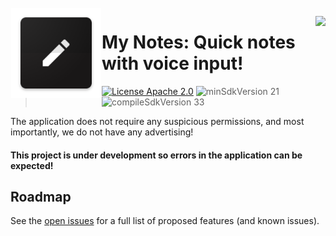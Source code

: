 <img alt="Icon" src="app/src/main/res/mipmap-xxhdpi/ic_launcher.png?raw=true" align="left" hspace="1" vspace="1">

<a alt='Try it on Google Play' href='https://play.google.com/store/apps/details?id=com.pasich.mynotes' target='_blank' align='right'><img align='right' height='36' style='border:0px;height:36px;' src='https://developer.android.com/images/brand/en_generic_rgb_wo_60.png' border='0' /></a>

# My Notes: Quick notes with voice input!
>[![License Apache 2.0](https://img.shields.io/badge/License-Apache%202.0-blue.svg?style=true)](http://www.apache.org/licenses/LICENSE-2.0)
![minSdkVersion 21](https://img.shields.io/badge/minSdkVersion-21-red.svg?style=true)
![compileSdkVersion 33](https://img.shields.io/badge/compileSdkVersion-33-green.svg?style=true)

The application does not require any suspicious permissions, and most importantly, we do not have any advertising!

#### This project is under development so errors in the application can be expected!

## Roadmap


See the [open issues](https://github.com/pasichDev/My-Notes/issues) for a full list of proposed features (and known issues).



